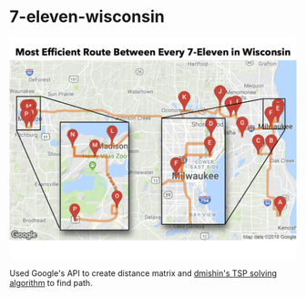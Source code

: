 # 7-eleven-wisconsin
![map](https://github.com/lauraschultz/7-eleven-wisconsin/blob/master/7-eleven.png?raw=true)

Used Google's API to create distance matrix and [dmishin's TSP solving algorithm](https://github.com/dmishin/tsp-solver) to find path.
